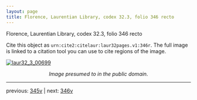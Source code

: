 ```yaml
---
layout: page
title: Florence, Laurentian Library, codex 32.3, folio 346 recto
---
```


Florence, Laurentian Library, codex 32.3, folio 346 recto

Cite this object as `urn:cite2:citelaur:laur32pages.v1:346r`.  The full image is linked to a citation tool you can use to cite regions of the image.

[![laur32_3_00699](http://www.homermultitext.org/iipsrv?IIIF=/project/homer/pyramidal/deepzoom/citelaur/laur32imgs/v1/laur32_3_00699.tif/full/800,/0/default.jpg)](http://www.homermultitext.org/ict2/?urn=urn:cite2:citelaur:laur32imgs.v1:laur32_3_00699) 

<p style="text-align: center; font-style: italic;">Image presumed to in the public domain.</p>

---

previous: [345v](../345v/) | next: [346v](../346v/)